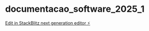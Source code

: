 # documentacao_software_2025_1

[Edit in StackBlitz next generation editor ⚡️](https://stackblitz.com/~/github.com/lordjack/documentacao_software_2025_1)